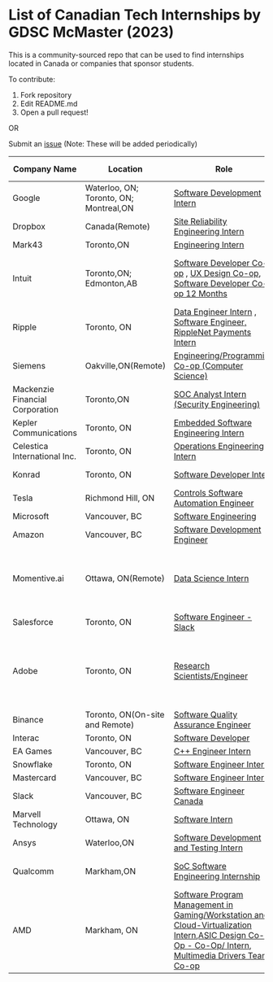 # List of Canadian Tech Internships by GDSC McMaster (2023)

This is a community-sourced repo that can be used to find internships located in Canada or companies that sponsor students. 

To contribute:
 1. Fork repository
 2. Edit README.md
 3. Open a pull request!
 
 OR
 
 Submit an [issue](https://github.com/DSC-McMaster-U/Canadian-Internships/issues) (Note: These will be added periodically)

 
 

| Company Name                                                                                                                                                                         | Location                             | Role                             |Hiring Season                    | Notes                                                                                |
| ---------------------------------------------------------------------------------------------------------------------------------------------------------------------------- | ------------------------------------ | ------------------------------------ |------------------------------------ | -------------------------------------------------------------------------------------------------------- |
| Google                                                                                    | Waterloo, ON; Toronto, ON; Montreal,ON| [Software Development Intern](https://careers.google.com/jobs/results/97935383573996230/)| Summer
| Dropbox|Canada(Remote)| [Site Reliability Engineering Intern](https://www.dropbox.com/jobs/listing/4634837?gh_src=aonhf1)| Summer
|Mark43| Toronto,ON| [Engineering Intern](https://mark43.com/list-job/?gh_jid=4657411&gh_src=feecb3ef1us)| Summer
|Intuit| Toronto,ON; Edmonton,AB| [Software Developer Co-op](http://jobs.intuit.com/job/toronto/software-developer-co-op/27595/35936209984?utm_source=copy&utm_medium=social_post&utm_campaign=Intuit_social) , [UX Design Co-op](https://jobs.intuit.com/job/toronto/ux-design-co-op/27595/35936210320?utm_source=copy&utm_medium=social_post&utm_campaign=Intuit_social), [Software Developer Co-op 12 Months](http://jobs.intuit.com/job/edmonton/software-developer-co-op-12-months/27595/38666819776?utm_source=copy&utm_medium=social_post&utm_campaign=Intuit_social)|Winter(Jan-Apr)| 4-months and 12 months available
|Ripple|Toronto, ON| [Data Engineer Intern](https://boards.greenhouse.io/ripple/jobs/4708630) , [Software Engineer, RippleNet Payments Intern](https://boards.greenhouse.io/ripple/jobs/4704718)| Summer
|Siemens| Oakville,ON(Remote)| [Engineering/Programming Co-op (Computer Science)](https://jobs.siemens.com/jobs/340993?lang=en-us&jobPipeline=Indeed)
|Mackenzie Financial Corporation| Toronto,ON| [SOC Analyst Intern (Security Engineering)](https://careersen-mackenzieinvestments.icims.com/jobs/4642/job?utm_source=indeed_integration&iis=Job+Board&iisn=Indeed&indeed-apply-token=73a2d2b2a8d6d5c0a62696875eaebd669103652d3f0c2cd5445d3e66b1592b0f&mobile=false&width=960&height=500&bga=true&needsRedirect=false&jan1offset=-300&jun1offset=-240)| Winter
|Kepler Communications| Toronto, ON| [Embedded Software Engineering Intern](https://jobs.lever.co/kepler/9199ebb4-896d-4b88-95bd-2d1d1af40fee)| Winter| 4-16 months
|Celestica International Inc.| Toronto, ON| [Operations Engineering Intern](https://careers.celestica.com/job/Toronto-Student-Intern-IL-ON/850373101/)| Summer| 16 months
| Konrad| Toronto, ON| [Software Developer Intern](https://boards.greenhouse.io/konradgroup/jobs/5268040003)| Summer| 4 months
| Tesla| Richmond Hill, ON| [Controls Software Automation Engineer](https://www.tesla.com/en_CA/careers/search/job/tesla-toronto-controls-software-automation-engineering-internship-co-op-summer-2023-159049)| Summer
| Microsoft| Vancouver, BC| [Software Engineering](https://careers.microsoft.com/us/en/job/1368428/Software-Engineering-Intern-Opportunities-for-University-Students-Canada) 
| Amazon| Vancouver, BC| [Software Development Engineer](https://www.amazon.jobs/en/jobs/2114265/software-development-engineer-intern-2023-canada)  
| Momentive.ai| Ottawa, ON(Remote)| [Data Science Intern](https://www.glassdoor.ca/job-listing/data-science-intern-summer-2023-momentive-ai-JV_IC2286068_KO0,31_KE32,44.htm?jl=1008280713692&utm_campaign=google_jobs_apply&utm_source=google_jobs_apply&utm_medium=organic) | Summer| For students pursuing a Master Degree or PhD 
| Salesforce| Toronto, ON| [Software Engineer - Slack](https://salesforce.wd1.myworkdayjobs.com/External_Career_Site/job/Canada---Vancouver/XMLNAME-2023-Summer-Intern---Software-Engineer--Slack-_JR158798-2?source=LinkedIn_Jobs)| Summer
| Adobe| Toronto, ON| [Research Scientists/Engineer](https://careers.adobe.com/us/en/job/ADOBUSR133694EXTERNALENUS/2023-Intern-Research-Scientist-Engineer?utm_source=linkedin&utm_medium=phenom-feeds&source=LinkedIn)| Spring, Summer and Fall| For students pursuing a Masters Degree or PhD
| Binance| Toronto, ON(On-site and Remote)| [Software Quality Assurance Engineer](https://jobs.lever.co/binance/a53c3ac3-48ce-4676-9998-adced2e10b38?lever-source=LinkedInJobs)
| Interac| Toronto, ON| [Software Developer](https://interac.wd3.myworkdayjobs.com/Interac/job/Toronto/Software-Developer-Intern-1_REQ-517?source=Linkedin)
| EA Games| Vancouver, BC| [C++ Engineer Intern](https://ea.gr8people.com/jobs/175722/c-engineer-intern-summer-2023?geo_location=ChIJs0-pQ_FzhlQRi_OBm-qWkbs)| Summer
| Snowflake| Toronto, ON| [Software Engineer Intern](https://careers.snowflake.com/us/en/job/6399242002/Software-Engineer-Intern-Toronto-Summer-2023)| Summer
| Mastercard| Vancouver, BC| [Software Engineer Intern](https://careers.mastercard.com/us/en/job/R-173648/Software-Engineer-Intern)| Summer
| Slack| Vancouver, BC| [Software Engineer Canada](https://salesforce.wd1.myworkdayjobs.com/en-US/External_Career_Site/job/XMLNAME-2023-Summer-Intern---Software-Engineer--Slack-_JR158798-2)| Summer
| Marvell Technology| Ottawa, ON| [Software Intern](https://marvell.wd1.myworkdayjobs.com/MarvellCareers/job/Ottawa-Canada/Software-Intern_2202289?src=SNS-102&source=LinkedIn)| Summer
|Ansys| Waterloo,ON| [Software Development and Testing Intern](https://careers.ansys.com/job/Waterloo-Software-Development-and-Testing-Intern-ON-N2J4G8/965965800/?utm_source=LINKEDIN&utm_medium=referrer)|
|Qualcomm|Markham,ON| [SoC Software Engineering Internship](https://qualcomm.dejobs.org/markham-on/soc-software-engineering-internship-4-or-16-months/254A12CAEF4F4543B80A437ED1941A69/job/)| Spring, Summer| 4 or 16 months available
|AMD| Markham, ON| [Software Program Management in Gaming/Workstation and Cloud-Virtualization Intern](https://careers.amd.com/careers-home/jobs/23382?lang=en-us),[ASIC Design Co-Op - Co-Op/ Intern](https://careers.amd.com/careers-home/jobs/23432?lang=en-us), [Multimedia Drivers Team Co-op](https://careers.amd.com/careers-home/jobs/22181?lang=en-us)|Summer 2023-Fall 2024| 12-months

